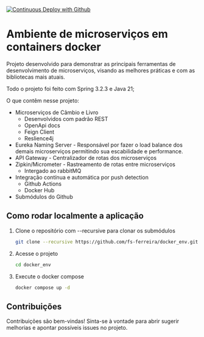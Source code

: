 [![Continuous Deploy with Github](https://github.com/fs-ferreira/docker_env/actions/workflows/docker-publish.yml/badge.svg)](https://github.com/fs-ferreira/docker_env/actions/workflows/docker-publish.yml)

# Ambiente de microserviços em containers docker

Projeto desenvolvido para demonstrar as principais ferramentas de desenvolvimento de microserviços, visando as melhores práticas e com as bibliotecas mais atuais.

Todo o projeto foi feito com Spring 3.2.3 e Java 21;

O que contêm nesse projeto:
- Microserviços de Câmbio e Livro
    - Desenvolvidos com padrão REST
    - OpenApi docs
    - Feign Client
    - Reslience4j
- Eureka Naming Server - Responsável por fazer o load balance dos demais microserviços permitindo sua escabilidade e performance.
- API Gateway - Centralizador de rotas dos microserviços
- Zipkin/Micrometer - Rastreamento de rotas entre microserviços
    - Intergado ao rabbitMQ
- Integração contínua e automática por push detection
    - Github Actions
    - Docker Hub
- Submódulos do Github


## Como rodar localmente a aplicação

1. Clone o repositório com --recursive para clonar os submódulos

    ```bash
    git clone --recursive https://github.com/fs-ferreira/docker_env.git
    ````
2. Acesse o projeto

    ```bash
    cd docker_env
    ````
3. Execute o docker compose

    ```bash
    docker compose up -d
    ````


## Contribuições
Contribuições são bem-vindas! Sinta-se à vontade para abrir sugerir melhorias e apontar possíveis issues no projeto.

